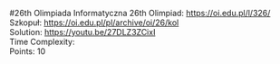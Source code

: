 #26th Olimpiada Informatyczna
26th Olimpiad: https://oi.edu.pl/l/326/ <br />
Szkopuł: https://oi.edu.pl/pl/archive/oi/26/kol <br />
Solution: https://youtu.be/27DLZ3ZCixI <br />
Time Complexity: <br />
Points: 10  <br />